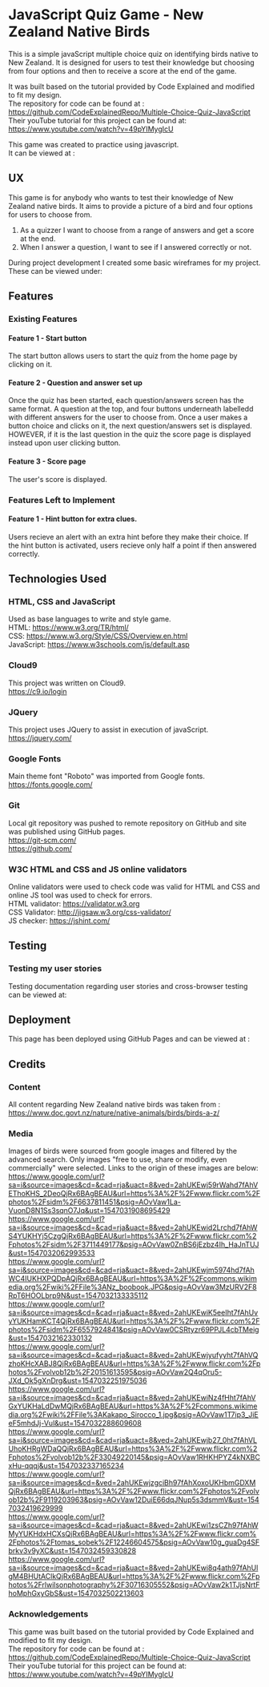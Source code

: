 # JavaScript Quiz Game - New Zealand Native Birds
This is a simple javaScript multiple choice quiz on identifying birds native to New Zealand.
It is designed for users to test their knowledge but choosing from four options and then to
receive a score at the end of the game.

It was built based on the tutorial provided by Code Explained and modified to fit my design.
<br> The repository for code can be found at : https://github.com/CodeExplainedRepo/Multiple-Choice-Quiz-JavaScript
<br> Their youTube tutorial  for this project can be found at: https://www.youtube.com/watch?v=49pYIMygIcU

This game was created to practice using javascript. 
<br> It can be viewed at :


## UX
This game is for anybody who wants to test their knowledge of New Zealand native birds.
It aims to provide a picture of a bird and four options for users to choose from.

1) As a quizzer I want to choose from a range of answers and get a score at the end.
2) When I answer a question, I want to see if I answered correctly or not.

During project development I created some basic wireframes for my project. 
<br> These can be viewed under: 

## Features
### Existing Features
#### Feature 1 - Start button
The start button allows users to start the quiz from the home page by clicking on it.

#### Feature 2 - Question and answer set up
Once the quiz has been started, each question/answers screen has the same format.
A question at the top, and four buttons underneath labelledd with different answers for the user to choose from.
Once a user makes a button choice and clicks on it, the next question/answers set is displayed.
HOWEVER, if it is the last question in the quiz the score page is displayed instead upon user clicking button.

#### Feature 3 - Score page
The user's score is displayed.

### Features Left to Implement
#### Feature 1 - Hint button for extra clues.
Users recieve an alert with an extra hint before they make their choice.
If the hint button is activated, users recieve only half a point if then answered correctly.

## Technologies Used
### HTML, CSS and JavaScript
Used as base languages to write and style game.
<br> HTML: https://www.w3.org/TR/html/
<br> CSS: https://www.w3.org/Style/CSS/Overview.en.html
<br> JavaScript: https://www.w3schools.com/js/default.asp

### Cloud9
This project was written on Cloud9.
<br>https://c9.io/login

### JQuery
This project uses JQuery to assist in execution of javaScript.
<br>https://jquery.com/

### Google Fonts
Main theme font "Roboto" was imported from Google fonts.
<br>https://fonts.google.com/

### Git
Local git repository was pushed to remote repository on GitHub and site was published using GitHub pages.
<br> https://git-scm.com/
<br>https://github.com/

### W3C HTML and CSS and JS online validators
Online validators were used to check code was valid for HTML and CSS and online JS tool was used to check for errors.
<br>HTML validator: https://validator.w3.org
<br>CSS Validator: http://jigsaw.w3.org/css-validator/
<br> JS checker: https://jshint.com/


## Testing
### Testing my user stories 
Testing documentation regarding user stories and cross-browser testing can be viewed at:
<br> 


## Deployment
This page has been deployed using GitHub Pages and can be viewed at : 

## Credits
### Content
All content regarding New Zealand native birds was taken from : https://www.doc.govt.nz/nature/native-animals/birds/birds-a-z/

### Media
Images of birds were sourced from google images and filtered by the advanced search. Only images "free to use, share or modify, even commercially"
were selected.
Links to the origin of these images are below:
<br>https://www.google.com/url?sa=i&source=images&cd=&cad=rja&uact=8&ved=2ahUKEwj59rWahd7fAhVEThoKHS_2DeoQjRx6BAgBEAU&url=https%3A%2F%2Fwww.flickr.com%2Fphotos%2Fsidm%2F6637811451&psig=AOvVaw1La-VuonD8N1Ss3sqnO7Jq&ust=1547031908695429
<br>https://www.google.com/url?sa=i&source=images&cd=&cad=rja&uact=8&ved=2ahUKEwid2Lrchd7fAhWS4YUKHYj5CzgQjRx6BAgBEAU&url=https%3A%2F%2Fwww.flickr.com%2Fphotos%2Fsidm%2F3711449177&psig=AOvVaw0ZnBS6jEzbz4Ih_HaJnTUJ&ust=1547032062993533
<br>https://www.google.com/url?sa=i&source=images&cd=&cad=rja&uact=8&ved=2ahUKEwjm5974hd7fAhWC4IUKHXPQDpAQjRx6BAgBEAU&url=https%3A%2F%2Fcommons.wikimedia.org%2Fwiki%2FFile%3ANz_boobook.JPG&psig=AOvVaw3MzURV2F8RpT6HOOLbrp9N&ust=1547032133335112
<br>https://www.google.com/url?sa=i&source=images&cd=&cad=rja&uact=8&ved=2ahUKEwiK5eeIht7fAhUvyYUKHamKCT4QjRx6BAgBEAU&url=https%3A%2F%2Fwww.flickr.com%2Fphotos%2Fsidm%2F6557924841&psig=AOvVaw0CSRtyzr69PPJL4cbTMeig&ust=1547032162330132
<br>https://www.google.com/url?sa=i&source=images&cd=&cad=rja&uact=8&ved=2ahUKEwjyufyyht7fAhVQzhoKHcXABJ8QjRx6BAgBEAU&url=https%3A%2F%2Fwww.flickr.com%2Fphotos%2Fvolvob12b%2F20151613595&psig=AOvVaw2Q4qOru5-JXd_Ok5gXnDrg&ust=1547032251975036
<br>https://www.google.com/url?sa=i&source=images&cd=&cad=rja&uact=8&ved=2ahUKEwiNz4fHht7fAhVGxYUKHaLdDwMQjRx6BAgBEAU&url=https%3A%2F%2Fcommons.wikimedia.org%2Fwiki%2FFile%3AKakapo_Sirocco_1.jpg&psig=AOvVaw1T7ip3_JiEeF5mhdJj-Vul&ust=1547032288609608
<br>https://www.google.com/url?sa=i&source=images&cd=&cad=rja&uact=8&ved=2ahUKEwjb27_0ht7fAhVLUhoKHRgWDaQQjRx6BAgBEAU&url=https%3A%2F%2Fwww.flickr.com%2Fphotos%2Fvolvob12b%2F33049220145&psig=AOvVaw1RHKHPYZ4kNXBCxHu-qqqj&ust=1547032337165234
<br>https://www.google.com/url?sa=i&source=images&cd=&ved=2ahUKEwjzgciBh97fAhXoxoUKHbmGDXMQjRx6BAgBEAU&url=https%3A%2F%2Fwww.flickr.com%2Fphotos%2Fvolvob12b%2F9119203963&psig=AOvVaw12DuiE66dqJNup5s3dsmmV&ust=1547032419629999
<br>https://www.google.com/url?sa=i&source=images&cd=&cad=rja&uact=8&ved=2ahUKEwi1zsCZh97fAhWMyYUKHdxHCXsQjRx6BAgBEAU&url=https%3A%2F%2Fwww.flickr.com%2Fphotos%2Ftomas_sobek%2F12246604575&psig=AOvVaw10g_guaDg4SFbrkv3v9yXC&ust=1547032459330828
<br>https://www.google.com/url?sa=i&source=images&cd=&cad=rja&uact=8&ved=2ahUKEwi8q4ath97fAhUlgM4BHUtAClkQjRx6BAgBEAU&url=https%3A%2F%2Fwww.flickr.com%2Fphotos%2Frlwilsonphotography%2F30716305552&psig=AOvVaw2k1TJjsNrtFhoMphGxyGbS&ust=1547032502213603

### Acknowledgements

This game was built based on the tutorial provided by Code Explained and modified to fit my design.
<br> The repository for code can be found at : https://github.com/CodeExplainedRepo/Multiple-Choice-Quiz-JavaScript
<br> Their youTube tutorial  for this project can be found at: https://www.youtube.com/watch?v=49pYIMygIcU